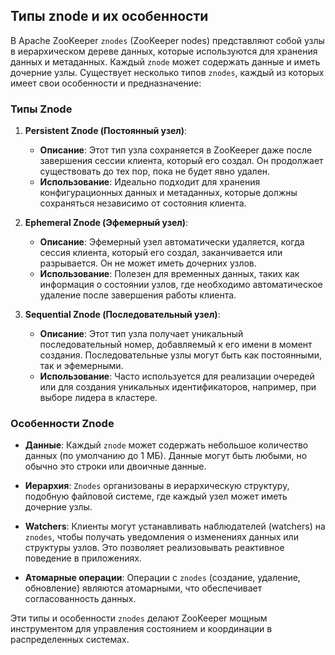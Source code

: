 ## Типы znode и их особенности

В Apache ZooKeeper `znodes` (ZooKeeper nodes) представляют собой узлы в иерархическом дереве данных, которые используются для хранения данных и метаданных. Каждый `znode` может содержать данные и иметь дочерние узлы. Существует несколько типов `znodes`, каждый из которых имеет свои особенности и предназначение:

### Типы Znode

1. **Persistent Znode (Постоянный узел)**:
   - **Описание**: Этот тип узла сохраняется в ZooKeeper даже после завершения сессии клиента, который его создал. Он продолжает существовать до тех пор, пока не будет явно удален.
   - **Использование**: Идеально подходит для хранения конфигурационных данных и метаданных, которые должны сохраняться независимо от состояния клиента.

2. **Ephemeral Znode (Эфемерный узел)**:
   - **Описание**: Эфемерный узел автоматически удаляется, когда сессия клиента, который его создал, заканчивается или разрывается. Он не может иметь дочерних узлов.
   - **Использование**: Полезен для временных данных, таких как информация о состоянии узлов, где необходимо автоматическое удаление после завершения работы клиента.

3. **Sequential Znode (Последовательный узел)**:
   - **Описание**: Этот тип узла получает уникальный последовательный номер, добавляемый к его имени в момент создания. Последовательные узлы могут быть как постоянными, так и эфемерными.
   - **Использование**: Часто используется для реализации очередей или для создания уникальных идентификаторов, например, при выборе лидера в кластере.

### Особенности Znode

- **Данные**: Каждый `znode` может содержать небольшое количество данных (по умолчанию до 1 МБ). Данные могут быть любыми, но обычно это строки или двоичные данные.

- **Иерархия**: `Znodes` организованы в иерархическую структуру, подобную файловой системе, где каждый узел может иметь дочерние узлы.

- **Watchers**: Клиенты могут устанавливать наблюдателей (watchers) на `znodes`, чтобы получать уведомления о изменениях данных или структуры узлов. Это позволяет реализовывать реактивное поведение в приложениях.

- **Атомарные операции**: Операции с `znodes` (создание, удаление, обновление) являются атомарными, что обеспечивает согласованность данных.

Эти типы и особенности `znodes` делают ZooKeeper мощным инструментом для управления состоянием и координации в распределенных системах.